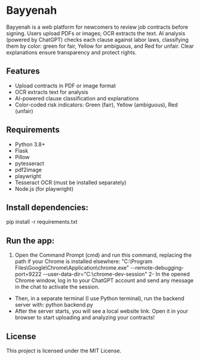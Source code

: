 # Bayyenah
Bayyenah is a web platform for newcomers to review job contracts before signing. Users upload PDFs or images; OCR extracts the text. AI analysis (powered by ChatGPT) checks each clause against labor laws, classifying them by color: green for fair, Yellow for ambiguous, and Red for unfair. Clear explanations ensure transparency and protect rights.

## Features
- Upload contracts in PDF or image format
- OCR extracts text for analysis
- AI-powered clause classification and explanations
- Color-coded risk indicators: Green (fair), Yellow (ambiguous), Red (unfair)

## Requirements
- Python 3.8+
- Flask
- Pillow
- pytesseract
- pdf2image
- playwright
- Tesseract OCR (must be installed separately)
- Node.js (for playwright)

## Install dependencies:
pip install -r requirements.txt

## Run the app:
1. Open the Command Prompt (cmd) and run this command, replacing the path if your Chrome is installed elsewhere:
"C:\Program Files\Google\Chrome\Application\chrome.exe" --remote-debugging-port=9222 --user-data-dir="C:\chrome-dev-session"
2- In the opened Chrome window, log in to your ChatGPT account and send any message in the chat to activate the session.
- Then, in a separate terminal (I use Python terminal), run the backend server with:
python backend.py
- After the server starts, you will see a local website link. Open it in your browser to start uploading and analyzing your contracts!


## License
This project is licensed under the MIT License.

